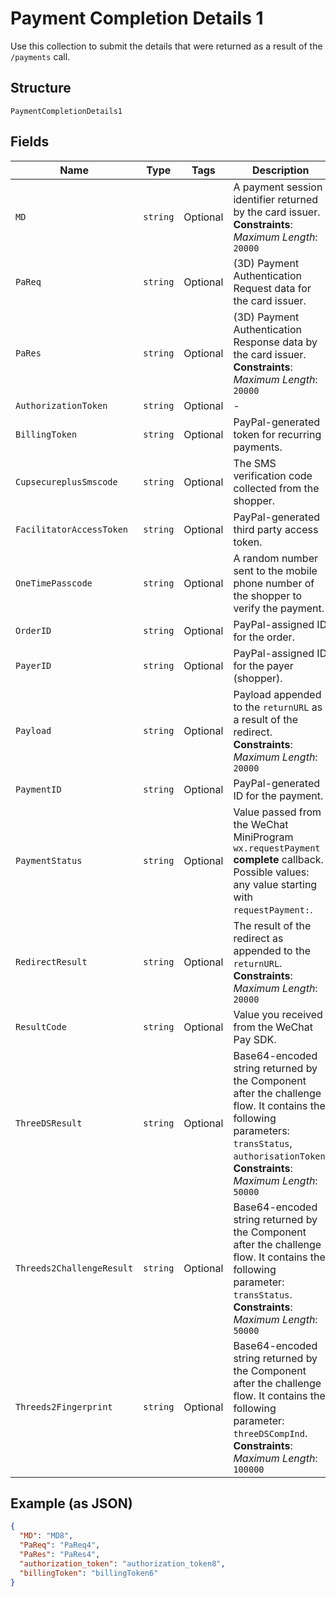 
# Payment Completion Details 1

Use this collection to submit the details that were returned as a result of the `/payments` call.

## Structure

`PaymentCompletionDetails1`

## Fields

| Name | Type | Tags | Description |
|  --- | --- | --- | --- |
| `MD` | `string` | Optional | A payment session identifier returned by the card issuer.<br>**Constraints**: *Maximum Length*: `20000` |
| `PaReq` | `string` | Optional | (3D) Payment Authentication Request data for the card issuer. |
| `PaRes` | `string` | Optional | (3D) Payment Authentication Response data by the card issuer.<br>**Constraints**: *Maximum Length*: `20000` |
| `AuthorizationToken` | `string` | Optional | - |
| `BillingToken` | `string` | Optional | PayPal-generated token for recurring payments. |
| `CupsecureplusSmscode` | `string` | Optional | The SMS verification code collected from the shopper. |
| `FacilitatorAccessToken` | `string` | Optional | PayPal-generated third party access token. |
| `OneTimePasscode` | `string` | Optional | A random number sent to the mobile phone number of the shopper to verify the payment. |
| `OrderID` | `string` | Optional | PayPal-assigned ID for the order. |
| `PayerID` | `string` | Optional | PayPal-assigned ID for the payer (shopper). |
| `Payload` | `string` | Optional | Payload appended to the `returnURL` as a result of the redirect.<br>**Constraints**: *Maximum Length*: `20000` |
| `PaymentID` | `string` | Optional | PayPal-generated ID for the payment. |
| `PaymentStatus` | `string` | Optional | Value passed from the WeChat MiniProgram `wx.requestPayment` **complete** callback. Possible values: any value starting with `requestPayment:`. |
| `RedirectResult` | `string` | Optional | The result of the redirect as appended to the `returnURL`.<br>**Constraints**: *Maximum Length*: `20000` |
| `ResultCode` | `string` | Optional | Value you received from the WeChat Pay SDK. |
| `ThreeDSResult` | `string` | Optional | Base64-encoded string returned by the Component after the challenge flow. It contains the following parameters: `transStatus`, `authorisationToken`.<br>**Constraints**: *Maximum Length*: `50000` |
| `Threeds2ChallengeResult` | `string` | Optional | Base64-encoded string returned by the Component after the challenge flow. It contains the following parameter: `transStatus`.<br>**Constraints**: *Maximum Length*: `50000` |
| `Threeds2Fingerprint` | `string` | Optional | Base64-encoded string returned by the Component after the challenge flow. It contains the following parameter: `threeDSCompInd`.<br>**Constraints**: *Maximum Length*: `100000` |

## Example (as JSON)

```json
{
  "MD": "MD8",
  "PaReq": "PaReq4",
  "PaRes": "PaRes4",
  "authorization_token": "authorization_token8",
  "billingToken": "billingToken6"
}
```

